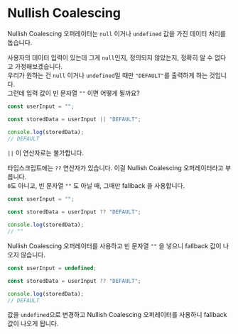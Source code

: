 # Nullish Coalescing

Nullish Coalescing 오퍼레이터는 `null` 이거나 `undefined` 값을 가진 데이터 처리를 돕습니다.

사용자의 데이터 입력이 있는데 그게 `null`인지, 정의되지 않았는지, 정확히 알 수 없다고 가정해보겠습니다.  
우리가 원하는 건 `null` 이거나 `undefined`일 때만 `"DEFAULT"`를 출력하게 하는 것입니다.  
그런데 입력 값이 빈 문자열 `""` 이면 어떻게 될까요?

```typescript
const userInput = "";

const storedData = userInput || "DEFAULT";

console.log(storedData);
// DEFAULT
```

`||` 이 연산자로는 불가합니다.

타입스크립트에는 `??` 연산자가 있습니다. 이걸 Nullish Coalescing 오퍼레이터라고 부릅니다.  
`0`도 아니고, 빈 문자열 `""` 도 아닐 때, 그때만 fallback 을 사용합니다.

```typescript
const userInput = "";

const storedData = userInput ?? "DEFAULT";

console.log(storedData);
// ""
```

Nullish Coalescing 오퍼레이터를 사용하고 빈 문자열 `""` 을 넣으니 fallback 값이 나오지 않습니다.

```typescript
const userInput = undefined;

const storedData = userInput ?? "DEFAULT";

console.log(storedData);
// DEFAULT
```

값을 `undefined`으로 변경하고 Nullish Coalescing 오퍼레이터를 사용하니 fallback 값이 나오게 됩니다.

<br/>